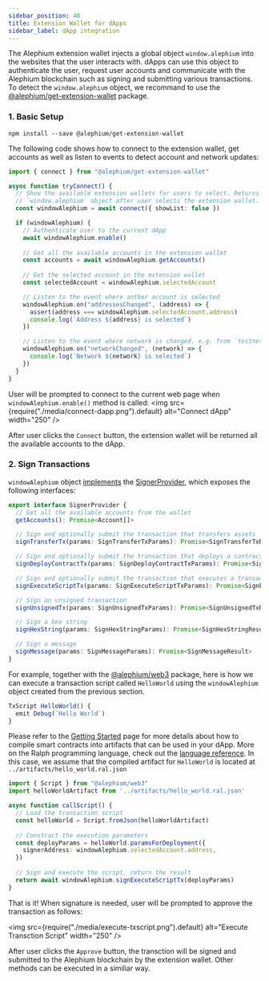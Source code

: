 ```yaml
---
sidebar_position: 40
title: Extension Wallet for dApps
sidebar_label: dApp integration
---
```


The Alephium extension wallet injects a global object `window.alephium` into the websites
that the user interacts with. dApps can use this object to authenticate the user, request
user accounts and communicate with the Alephium blockchain such as signing and submitting
various transactions. To detect the `window.alephium` object, we recommand to use the
[@alephium/get-extension-wallet](https://www.npmjs.com/package/@alephium/get-extension-wallet)
package.

### 1. Basic Setup

```
npm install --save @alephium/get-extension-wallet
```

The following code shows how to connect to the extension wallet, get accounts as well as
listen to events to detect account and network updates:

```ts
import { connect } from "@alephium/get-extension-wallet"

async function tryConnect() {
  // Show the available extension wallets for users to select. Returns the
  // `window.alephium` object after user selects the extension wallet.
  const windowAlephium = await connect({ showList: false })

  if (windowAlephium) {
    // Authenticate user to the current dApp
    await windowAlephium.enable()
    
    // Get all the available accounts in the extension wallet
    const accounts = await windowAlephium.getAccounts()
    
    // Get the selected account in the extension wallet
    const selectedAccount = windowAlephium.selectedAccount

    // Listen to the event where anther account is selected
    windowAlephium.on("addressesChanged", (address) => { 
      assert(address === windowAlephium.selectedAccount.address)
      console.log(`Address ${address} is selected`)
    })

    // Listen to the event where network is changed. e.g. from `testnet` to `mainnet`
    windowAlephium.on("networkChanged", (network) => { 
      console.log(`Network ${network} is selected`)
    })
  }
}
```

User will be prompted to connect to the current web page when `windowAlephium.enable()` method is called:
<img src={require("./media/connect-dapp.png").default} alt="Connect dApp" width="250" />

After user clicks the `Connect` button, the extension wallet will be returned all the available accounts
to the dApp.

### 2. Sign Transactions

`windowAlephium` object [implements](https://github.com/alephium/extension-wallet/blob/4f29c8f10843b737cda87ddc689b71c298a42e57/packages/get-extension-wallet/src/types.ts#L138)
the [SignerProvider](https://github.com/alephium/alephium-web3/blob/ad4401d9ef87eced37d03762324297aeba07e03d/packages/web3/src/signer/signer.ts#L154), which exposes the following
interfaces:

```ts
export interface SignerProvider {
  // Get all the available accounts from the wallet
  getAccounts(): Promise<Account[]>

  // Sign and optionally submit the transaction that transfers assets
  signTransferTx(params: SignTransferTxParams): Promise<SignTransferTxResult>

  // Sign and optionally submit the transaction that deploys a contract
  signDeployContractTx(params: SignDeployContractTxParams): Promise<SignDeployContractTxResult>

  // Sign and optionally submit the transaction that executes a transaction script
  signExecuteScriptTx(params: SignExecuteScriptTxParams): Promise<SignExecuteScriptTxResult>

  // Sign an unsigned transaction
  signUnsignedTx(params: SignUnsignedTxParams): Promise<SignUnsignedTxResult>

  // Sign a hex string
  signHexString(params: SignHexStringParams): Promise<SignHexStringResult>

  // Sign a message
  signMessage(params: SignMessageParams): Promise<SignMessageResult>
}
```

For example, together with the [@alephium/web3](https://www.npmjs.com/package/@alephium/web3) package, here is
how we can execute a transaction script called `HelloWorld` using the `windowAlephium` object created from the
previous section.

```ts
TxScript HelloWorld() {
  emit Debug(`Hello World`)
}
```

Please refer to the [Getting Started](../../dapps/getting-started#compiling-your-contracts) page
for more details about how to compile smart contracts into artifacts that can be used in your
dApp. More on the Ralph programming language, check out the [language reference](../../ralph/language-reference).
In this case, we assume that the compiled artifact for `HelloWorld` is located at
`../artifacts/hello_world.ral.json`

```ts
import { Script } from "@alephium/web3"
import helloWorldArtifact from '../artifacts/hello_world.ral.json'

async function callScript() {
  // Load the transaction script
  const helloWorld = Script.fromJson(helloWorldArtifact)
  
  // Constract the execution parameters 
  const deployParams = helloWorld.paramsForDeployment({
    signerAddress: windowAlephium.selectedAccount.address,
  })
  
  // Sign and execute the script, return the result
  return await windowAlephium.signExecuteScriptTx(deployParams)
}
```

That is it! When signature is needed, user will be prompted to approve the transaction as follows:

<img src={require("./media/execute-txscript.png").default} alt="Execute Transction Script" width="250" />


After user clicks the `Approve` button, the transction will be signed and submitted to the Alephium blockchain
by the extension wallet. Other methods can be executed in a similiar way.